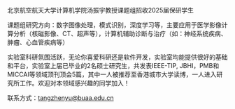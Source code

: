 北京航空航天大学计算机学院汤振宇教授课题组招收2025届保研学生

课题组研究方向：数字图像处理，模式识别，深度学习等，主要应用于医学影像计算分析（核磁影像、CT、超声等），计算机辅助诊断与治疗（如：神经系统疾病、肿瘤、心血管疾病等）

实验室科研氛围活跃，无论你喜爱科研还是软件开发，实验室均能提供很好的基础和平台，实验室上届已毕业的2名硕士研究生，共发表IEEE-TIP, JBHI，PMB和MICCAI等领域顶刊顶会5篇，其中一人被推荐至香港城市大学读博，一人进入研究所工作。欢迎对本领域感兴趣的同学加入！

联系方式：tangzhenyu@buaa.edu.cn
